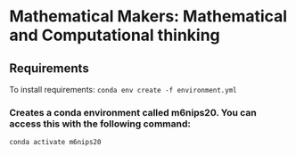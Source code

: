 # Mathematical Makers: Mathematical and Computational thinking

## Requirements

To install requirements:
`conda env create -f environment.yml`

### Creates a conda environment called m6nips20. You can access this with the following command:
`conda activate m6nips20`
